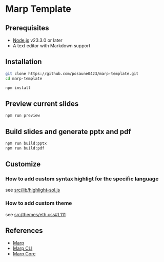 # Marp Template

## Prerequisites

- [Node.js](https://nodejs.org) v23.3.0 or later
- A text editor with Markdown support

## Installation

```bash
git clone https://github.com/posaune0423/marp-template.git
cd marp-template
```

```bash
npm install
```

## Preview current slides

```bash
npm run preview
```

## Build slides and generate pptx and pdf

```bash
npm run build:pptx
npm run build:pdf
```

## Customize

### How to add custom syntax highligt for the specific language

see [src/lib/highlight-sol.js](./src/lib/highlight-sol.js)

### How to add custom theme

see [src/themes/eth.css#L111](./src/themes/eth.css#L111)

## References

- [Marp](https://marp.app/)
- [Marp CLI](https://github.com/marp-team/marp-cli)
- [Marp Core](https://github.com/marp-team/marp-core)
